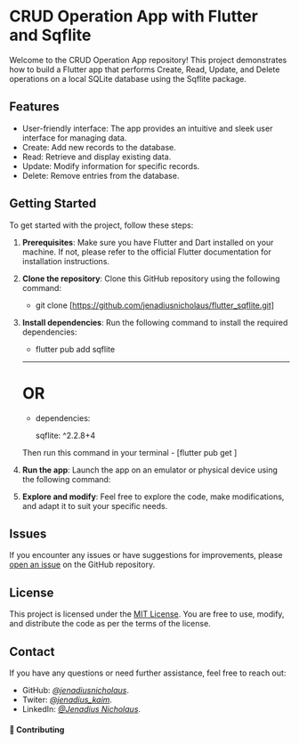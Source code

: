 # CRUD Operation App with Flutter and Sqflite

Welcome to the CRUD Operation App repository! This project demonstrates how to build a Flutter app that performs Create, Read, Update, and Delete operations on a local SQLite database using the Sqflite package.

## Features

- User-friendly interface: The app provides an intuitive and sleek user interface for managing data.
- Create: Add new records to the database.
- Read: Retrieve and display existing data.
- Update: Modify information for specific records.
- Delete: Remove entries from the database.

## Getting Started

To get started with the project, follow these steps:

1. **Prerequisites**: Make sure you have Flutter and Dart installed on your machine. If not, please refer to the official Flutter documentation for installation instructions.

2. **Clone the repository**: Clone this GitHub repository using the following command:


    - git clone [https://github.com/jenadiusnicholaus/flutter_sqflite.git]


3. **Install dependencies**: Run the following command to install the required dependencies:

    - flutter pub add sqflite

    <hr>

    # OR


    - dependencies:

        sqflite: ^2.2.8+4
    
    Then run this command in your terminal - [flutter pub get ]


4. **Run the app**: Launch the app on an emulator or physical device using the following command:

5. **Explore and modify**: Feel free to explore the code, make modifications, and adapt it to suit your specific needs.



<!-- ## Contributing

Contributions are welcome! If you'd like to contribute to this project, please follow these guidelines:

1. Fork the repository.
2. Create a new branch for your feature or bug fix.
3. Commit your changes with descriptive commit messages.
4. Push your branch to your forked repository.
5. Open a pull request, and provide a clear description of your changes. -->

## Issues

If you encounter any issues or have suggestions for improvements, please [open an issue](../../issues/) on the GitHub repository.


## License

This project is licensed under the [MIT License](LICENSE). You are free to use, modify, and distribute the code as per the terms of the license.

## Contact

If you have any questions or need further assistance, feel free to reach out:

- GitHub: *[@jenadiusnicholaus](https://github.com/jenadiusnicholaus/)*.
- Twiter: *[@jenadius_kaim](https://twitter.com/jenadius_kaim)*.
- LinkedIn: *[@Jenadius Nicholaus](https://www.linkedin.com/in/jenadius-nicholaus-73126819b/)*.

#### 🤝 Contributing
